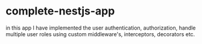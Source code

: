 # complete-nestjs-app
in this app I have implemented the user authentication, authorization, handle multiple user roles using custom middleware's,  interceptors, decorators etc.
